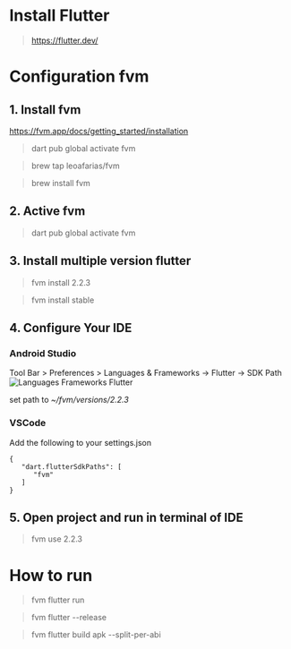 # Install Flutter
> https://flutter.dev/
# Configuration fvm
## 1. Install fvm
https://fvm.app/docs/getting_started/installation

>dart pub global activate fvm

>brew tap leoafarias/fvm

>brew install fvm

## 2. Active fvm
>dart pub global activate fvm

## 3. Install multiple version flutter
>fvm install 2.2.3

>fvm install stable

## 4. Configure Your IDE
### Android Studio
Tool Bar > Preferences > Languages & Frameworks -> Flutter -> SDK Path
![Languages   Frameworks Flutter](https://user-images.githubusercontent.com/5656118/131211379-41ddc28b-4dec-4ee3-b3d8-8aee2cdb86f1.png)

set path to *~/fvm/versions/2.2.3*

### VSCode
Add the following to your settings.json
```
{
   "dart.flutterSdkPaths": [
      "fvm"
   ]
}
```
## 5. Open project and run in terminal of IDE
>fvm use 2.2.3

# How to run
> fvm flutter run

> fvm flutter --release

> fvm flutter build apk --split-per-abi 
